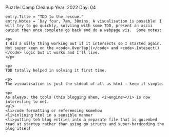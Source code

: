 Puzzle: Camp Cleanup
Year: 2022
Day: 04

	entry.Title = "TDD to the rescue."
	entry.Notes = `Day four, 7am, 38mins. A visualisation is possible! I will try to go quickly, solviing with some TDD, present an ascii output then once complete go back and do a webpage vis.  Some notes:

	<p>
	I did a silly thing working out if it intersects so I started again. Not super keen on the <code>.Overlap()</code> and <code>.Intesect()</code> logic but it works and I'll live.
	</p>

	<p>
	TDD totally helped in solving it first time.
	
	<p>
	The visualisation is just the stdout of all as html - keep it simple.

	<p>
	As always, the tools (this blogging ahem, <i>engine></i> is now interesting to me).
	<ul>
	<li>code formatting or referencing somehow
	<li>inlining html in a sensible manner
	<li>putting teh blog entries into a separate file that is go:embed read at startup rather than using go structs and super-hardcoding the blog itself
	`
